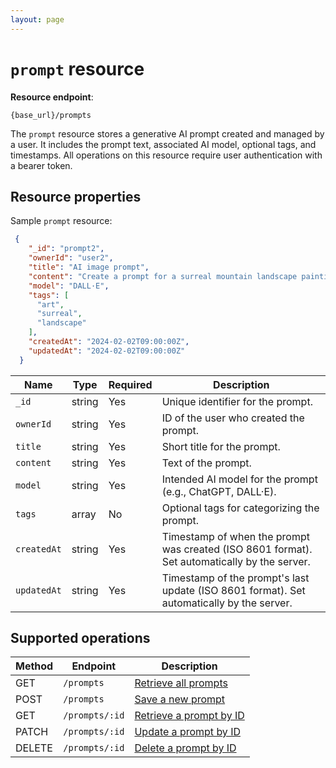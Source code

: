 ```yaml
---
layout: page
---
```


# `prompt` resource

**Resource endpoint**:

```text
{base_url}/prompts
```

The `prompt` resource stores a generative AI prompt created and managed by a user. It includes the prompt text, associated AI model, optional tags, and timestamps. All operations on this resource require user authentication with a bearer token.  

## Resource properties

Sample `prompt` resource:  

```json
 {
    "_id": "prompt2",
    "ownerId": "user2",
    "title": "AI image prompt",
    "content": "Create a prompt for a surreal mountain landscape painting.",
    "model": "DALL·E",
    "tags": [
      "art",
      "surreal",
      "landscape"
    ],
    "createdAt": "2024-02-02T09:00:00Z",
    "updatedAt": "2024-02-02T09:00:00Z"
  }
```

| Name        | Type   | Required | Description                                                   |
| ----------- | ------ | -------- | ------------------------------------------------------------- |
| `_id`       | string | Yes      | Unique identifier for the prompt.                             |
| `ownerId`   | string | Yes      | ID of the user who created the prompt.                        |
| `title`     | string | Yes      | Short title for the prompt.                                   |
| `content`   | string | Yes      | Text of the prompt.                                  |
| `model`     | string | Yes      | Intended AI model for the prompt (e.g., ChatGPT, DALL·E). |
| `tags`      | array  | No       | Optional tags for categorizing the prompt.          |
| `createdAt` | string | Yes      | Timestamp of when the prompt was created (ISO 8601 format). Set automatically by the server.   |
| `updatedAt` | string | Yes      | Timestamp of the prompt's last update (ISO 8601 format). Set automatically by the server.                  |

## Supported operations

| Method | Endpoint       | Description                                      |
| ------ | -------------- | ------------------------------------------------ |
| GET    | `/prompts`     | [Retrieve all prompts](../endpoints/get-prompts.md) |
| POST   | `/prompts`     | [Save a new prompt](../endpoints/post-prompts.md)                             |
| GET    | `/prompts/:id` | [Retrieve a prompt by ID](../endpoints/get-prompts-id.md)                  |
| PATCH  | `/prompts/:id` | [Update a prompt by ID](../endpoints/patch-prompts-id.md)                           |
| DELETE | `/prompts/:id` | [Delete a prompt by ID](../endpoints/delete-prompts-id.md)                           |
